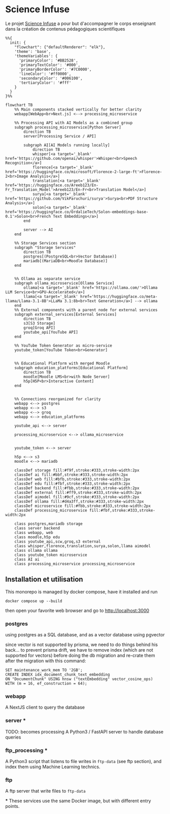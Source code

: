 # Science Infuse
Le projet [Science Infuse](https://science-infuse.beta.gouv.fr/) a pour but d'accompagner le corps enseignant dans la création de contenus pédagogiques scientifiques
```mermaid
%%{
  init: {
    "flowchart": {"defaultRenderer": "elk"},
    'theme': 'base',
    'themeVariables': {
      'primaryColor': '#BB2528',
      'primaryTextColor': '#000',
      'primaryBorderColor': '#7C0000',
      'lineColor': '#ff0000',
      'secondaryColor': '#006100',
      'tertiaryColor': '#fff'
    }
  }
}%%

flowchart TB
    %% Main components stacked vertically for better clarity
    webapp[WebApp<br>Next.js] <--> processing_microservice
    
    %% Processing API with AI Models as a combined group
    subgraph processing_microservice[Python Server]
        direction TB
        server[Processing Service / API]
        
        subgraph AI[AI Models running locally]
            direction TB
            whisper[<a target='_blank' href='https://github.com/openai/whisper'>Whisper<br>Speech Recognition</a>]
            florence[<a target='_blank' href='https://huggingface.co/microsoft/Florence-2-large-ft'>Florence-2<br>Image Analysis</a>]
            translation[<a target='_blank' href='https://huggingface.co/Areeb123/En-Fr_Translation_Model'>Areeb123/En-Fr<br>Translation Model</a>]
            surya[<a target='_blank' href='https://github.com/VikParuchuri/surya'>Surya<br>PDF Structure Analysis</a>]
            solon[<a target='_blank' href='https://huggingface.co/OrdalieTech/Solon-embeddings-base-0.1'>Solon<br>French Text Embeddings</a>]
        end
        
        server --> AI
    end
    
    %% Storage Services section
    subgraph "Storage Services"
        direction TB
        postgres[(PostgreSQL<br>Vector Database)]
        mariadb[(MariaDB<br>Moodle Database)]
    end

    
    %% Ollama as separate service
    subgraph ollama_microservice[Ollama Service]
        ollama[<a target='_blank' href='https://ollama.com/'>Ollama LLM Service<br>GPU-Accelerated</a>]
        llama[<a target='_blank' href='https://huggingface.co/meta-llama/Llama-3.1-8B'>LLaMa 3.1:8b<br>Text Generation</a>] --> ollama
    end
    %% External components with a parent node for external services
    subgraph external_services[External Services]
        direction TB
        s3[S3 Storage]
        groq[Groq API]
        youtube_api[YouTube API]
    end
    
    %% YouTube Token Generator as micro-service
    youtube_token[YouTube Token<br>Generator]
    
    
    %% Educational Platform with merged Moodle
    subgraph education_platforms[Educational Platform]
        direction TB
        moodle[Moodle LMS<br>with Node Server]
        h5p[H5P<br>Interactive Content]
    end


    %% Connections reorganized for clarity
    webapp <--> postgres
    webapp <--> s3
    webapp <--> groq
    webapp <--> education_platforms

    youtube_api <--> server

    processing_microservice <--> ollama_microservice


    youtube_token <--> server

    h5p <--> s3
    moodle <--> mariadb
    
    classDef storage fill:#f9f,stroke:#333,stroke-width:2px
    classDef ai fill:#bbf,stroke:#333,stroke-width:2px
    classDef web fill:#bfb,stroke:#333,stroke-width:2px
    classDef edu fill:#fbf,stroke:#333,stroke-width:2px
    classDef backend fill:#fbb,stroke:#333,stroke-width:2px
    classDef external fill:#ff9,stroke:#333,stroke-width:2px
    classDef aimodel fill:#9cf,stroke:#333,stroke-width:2px
    classDef ollama fill:#d4a3ff,stroke:#333,stroke-width:2px
    classDef microservice fill:#fbb,stroke:#333,stroke-width:2px
    classDef processing_microservice fill:#fbf,stroke:#333,stroke-width:2px

    class postgres,mariadb storage
    class server backend
    class webapp, web
    class moodle,h5p edu
    class youtube_api,scw,groq,s3 external
    class whisper,florence,translation,surya,solon,llama aimodel
    class ollama ollama
    class youtube_token microservice
    class AI ai
    class processing_microservice processing_microservice

```

## Installation et utilisation
This monorepo is managed by docker compose, have it installed and run 
```
docker compose up --build
```
then open your favorite web browser and go to [http://localhost:3000](http://localhost:3000)

### postgres

using postgres as a SQL database, and as a vector database using pgvector

since vector is not supported by prisma, we need to do things behind his back...
to prevent prisma drift, we have to remove index (which are not supported for vectors) before doing the db migration and re-crate them after the migration with this command:
```
SET maintenance_work_mem TO '2GB';
CREATE INDEX idx_document_chunk_text_embedding 
ON "DocumentChunk" USING hnsw ("textEmbedding" vector_cosine_ops)
WITH (m = 16, ef_construction = 64);
```


### webapp
A NextJS client to query the database

### server *
TODO: becomes processing
A Python3 / FastAPI server to handle database queries


### ftp_processing *
A Python3 script that listens to file writes in `ftp-data` (see ftp section), and index them using Machine Learning technics.

### ftp
A ftp server that write files to `ftp-data`

**\*** These services use the same Docker image, but with different entry points.

